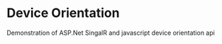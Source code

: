 Device Orientation
==================

Demonstration of ASP.Net SingalR and javascript device orientation api
